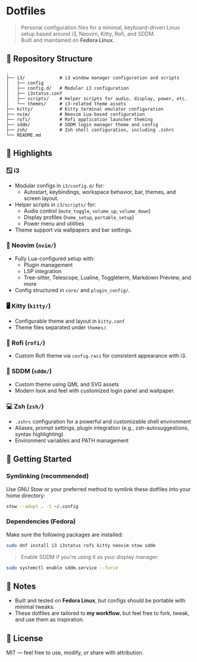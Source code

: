 # Dotfiles

> Personal configuration files for a minimal, keyboard-driven Linux setup based around i3, Neovim, Kitty, Rofi, and SDDM.  
> Built and maintained on **Fedora Linux**.

## 📁 Repository Structure

```
.
├── i3/             # i3 window manager configuration and scripts
│   ├── config
│   ├── config.d/   # Modular i3 configuration
│   ├── i3status.conf
│   ├── scripts/    # Helper scripts for audio, display, power, etc.
│   └── themes/     # i3-related theme assets
├── kitty/          # Kitty terminal emulator configuration
├── nvim/           # Neovim Lua-based configuration
├── rofi/           # Rofi application launcher theming
├── sddm/           # SDDM login manager theme and config
├── zsh/            # Zsh shell configuration, including .zshrc
└── README.md
```

## 🧠 Highlights

### 🪟 i3
- Modular configs in `i3/config.d/` for:
  - Autostart, keybindings, workspace behavior, bar, themes, and screen layout.
- Helper scripts in `i3/scripts/` for:
  - Audio control (`mute_toggle`, `volume_up`, `volume_down`)
  - Display profiles (`home_setup`, `portable_setup`)
  - Power menu and utilities
- Theme support via wallpapers and bar settings.

### 🔧 Neovim (`nvim/`)
- Fully Lua-configured setup with:
  - Plugin management
  - LSP integration
  - Tree-sitter, Telescope, Lualine, Toggleterm, Markdown Preview, and more
- Config structured in `core/` and `plugin_config/`.

### 🖥️ Kitty (`kitty/`)
- Configurable theme and layout in `kitty.conf`
- Theme files separated under `themes/`.

### 🎨 Rofi (`rofi/`)
- Custom Rofi theme via `config.rasi` for consistent appearance with i3.

### 🔐 SDDM (`sddm/`)
- Custom theme using QML and SVG assets
- Modern look and feel with customized login panel and wallpaper.

### 💻 Zsh (`zsh/`)
- `.zshrc` configuration for a powerful and customizable shell environment
- Aliases, prompt settings, plugin integration (e.g., zsh-autosuggestions, syntax highlighting)
- Environment variables and PATH management

## 🚀 Getting Started

### Symlinking (recommended)

Use GNU Stow or your preferred method to symlink these dotfiles into your home directory:

```bash
stow --adopt . -t ~/.config
```

### Dependencies (Fedora)

Make sure the following packages are installed:

```bash
sudo dnf install i3 i3status rofi kitty neovim stow sddm
```

> Enable SDDM if you're using it as your display manager:
```bash
sudo systemctl enable sddm.service --force
```

## 📌 Notes

- Built and tested on **Fedora Linux**, but configs should be portable with minimal tweaks.
- These dotfiles are tailored to **my workflow**, but feel free to fork, tweak, and use them as inspiration.

## 📜 License

MIT — feel free to use, modify, or share with attribution.
